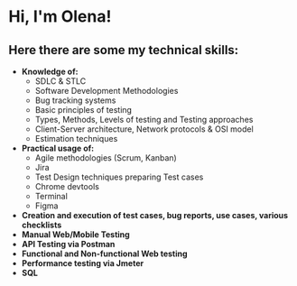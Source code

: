 <h1>Hi, I'm Olena! </h1>

<h2>Here there are some my technical skills: </h2>

- <b>Knowledge of:</b>
  - SDLC & STLC
  - Software Development Methodologies
  - Bug tracking systems
  - Basic principles of testing
  - Types, Methods, Levels of testing and Testing approaches
  - Client-Server architecture, Network protocols & OSI model
  - Estimation techniques
- <b>Practical usage of:</b>
  - Agile methodologies (Scrum, Kanban)
  - Jira
  - Test Design techniques preparing Test cases
  - Chrome devtools
  - Terminal
  - Figma
- <b>Creation and execution of test cases, bug reports, use cases, various checklists</b>
- <b>Manual Web/Mobile Testing</b>
- <b>API Testing via Postman</b>
- <b>Functional and Non-functional Web testing</b>
- <b>Performance testing via Jmeter</b>
- <b>SQL</b>
